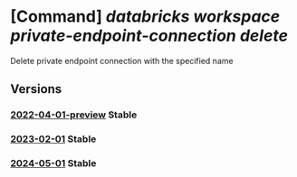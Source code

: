 # [Command] _databricks workspace private-endpoint-connection delete_

Delete private endpoint connection with the specified name

## Versions

### [2022-04-01-preview](/Resources/mgmt-plane/L3N1YnNjcmlwdGlvbnMve30vcmVzb3VyY2Vncm91cHMve30vcHJvdmlkZXJzL21pY3Jvc29mdC5kYXRhYnJpY2tzL3dvcmtzcGFjZXMve30vcHJpdmF0ZWVuZHBvaW50Y29ubmVjdGlvbnMve30=/2022-04-01-preview.xml) **Stable**

<!-- mgmt-plane /subscriptions/{}/resourcegroups/{}/providers/microsoft.databricks/workspaces/{}/privateendpointconnections/{} 2022-04-01-preview -->

### [2023-02-01](/Resources/mgmt-plane/L3N1YnNjcmlwdGlvbnMve30vcmVzb3VyY2Vncm91cHMve30vcHJvdmlkZXJzL21pY3Jvc29mdC5kYXRhYnJpY2tzL3dvcmtzcGFjZXMve30vcHJpdmF0ZWVuZHBvaW50Y29ubmVjdGlvbnMve30=/2023-02-01.xml) **Stable**

<!-- mgmt-plane /subscriptions/{}/resourcegroups/{}/providers/microsoft.databricks/workspaces/{}/privateendpointconnections/{} 2023-02-01 -->

### [2024-05-01](/Resources/mgmt-plane/L3N1YnNjcmlwdGlvbnMve30vcmVzb3VyY2Vncm91cHMve30vcHJvdmlkZXJzL21pY3Jvc29mdC5kYXRhYnJpY2tzL3dvcmtzcGFjZXMve30vcHJpdmF0ZWVuZHBvaW50Y29ubmVjdGlvbnMve30=/2024-05-01.xml) **Stable**

<!-- mgmt-plane /subscriptions/{}/resourcegroups/{}/providers/microsoft.databricks/workspaces/{}/privateendpointconnections/{} 2024-05-01 -->
